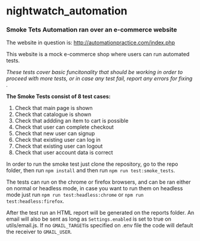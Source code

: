 # nightwatch_automation

### Smoke Tets Automation ran over an e-commerce website
The website in question is: http://automationpractice.com/index.php

This website is a mock e-commerce shop where users can run automated tests.


_These tests cover basic funcitonality that should be working in order 
to proceed with more tests, or in case any test fail, report any errors for fixing  ._

__The Smoke Tests consist of 8 test cases:__

1. Check that main page is shown
2. Check that catalogue is shown
3. Check that addding an item to cart is possible
4. Check that user can complete checkout
5. Check that new user can signup
6. Check that existing user can log in
7. Check that existing user can logout
8. Check that user account data is correct

In order to run the smoke test just clone the repository, go to the repo folder, then run `npm install` 
and then run `npm run test:smoke_tests`.

The tests can run on the chrome or firefox browsers, and can be ran either on normal or headless mode, in case you want to run them
on headless mode just run `npm run test:headless:chrome` or `npm run test:headless:firefox`.


After the test run an HTML report will be generated on the reports folder.
An email will also be sent as long as `Settings.enabled` is set to true on utils/email.js. If no `GMAIL_TARGET`is specified on .env file the code will default the receiver to `GMAIL_USER`.

